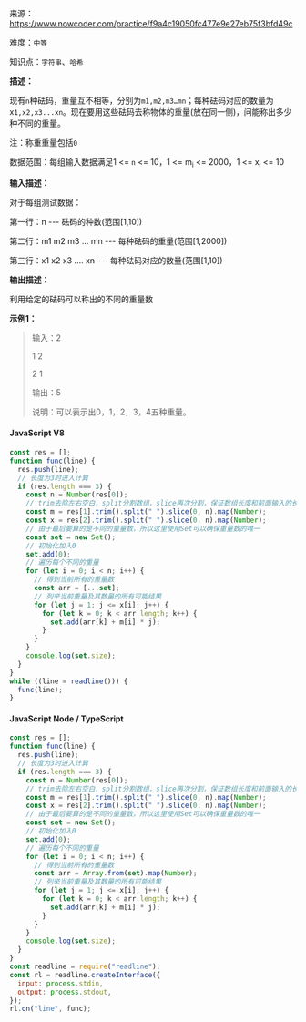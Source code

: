来源：<https://www.nowcoder.com/practice/f9a4c19050fc477e9e27eb75f3bfd49c>

难度：`中等`

知识点：`字符串`、`哈希`

**描述：**

现有`n`种砝码，重量互不相等，分别为`m1,m2,m3…mn`；每种砝码对应的数量为x`1,x2,x3...xn`。现在要用这些砝码去称物体的重量(放在同一侧)，问能称出多少种不同的重量。

注：称重重量包括`0`

数据范围：每组输入数据满足1 <= `n` <= 10，1 <= m<sub>i</sub> <= 2000，1 <= x<sub>i</sub> <= 10

**输入描述：**

对于每组测试数据：

第一行：n --- 砝码的种数(范围[1,10])

第二行：m1 m2 m3 ... mn --- 每种砝码的重量(范围[1,2000])

第三行：x1 x2 x3 .... xn --- 每种砝码对应的数量(范围[1,10])

**输出描述：**

利用给定的砝码可以称出的不同的重量数

**示例1：**

> 输入：2
>
> 1 2
>
> 2 1
>
> 输出：5
>
> 说明：可以表示出0，1，2，3，4五种重量。

<!-- tabs:start -->

#### **JavaScript V8**

```javascript
const res = [];
function func(line) {
  res.push(line);
  // 长度为3时进入计算
  if (res.length === 3) {
    const n = Number(res[0]);
    // trim去除左右空白，split分割数组，slice再次分割，保证数组长度和前面输入的长度一致
    const m = res[1].trim().split(" ").slice(0, n).map(Number);
    const x = res[2].trim().split(" ").slice(0, n).map(Number);
    // 由于最后要算的是不同的重量数，所以这里使用Set可以确保重量数的唯一
    const set = new Set();
    // 初始化加入0
    set.add(0);
    // 遍历每个不同的重量
    for (let i = 0; i < n; i++) {
      // 得到当前所有的重量数
      const arr = [...set];
      // 列举当前重量及其数量的所有可能结果
      for (let j = 1; j <= x[i]; j++) {
        for (let k = 0; k < arr.length; k++) {
          set.add(arr[k] + m[i] * j);
        }
      }
    }
    console.log(set.size);
  }
}
while ((line = readline())) {
  func(line);
}
```

#### **JavaScript Node / TypeScript**

```javascript
const res = [];
function func(line) {
  res.push(line);
  // 长度为3时进入计算
  if (res.length === 3) {
    const n = Number(res[0]);
    // trim去除左右空白，split分割数组，slice再次分割，保证数组长度和前面输入的长度一致
    const m = res[1].trim().split(" ").slice(0, n).map(Number);
    const x = res[2].trim().split(" ").slice(0, n).map(Number);
    // 由于最后要算的是不同的重量数，所以这里使用Set可以确保重量数的唯一
    const set = new Set();
    // 初始化加入0
    set.add(0);
    // 遍历每个不同的重量
    for (let i = 0; i < n; i++) {
      // 得到当前所有的重量数
      const arr = Array.from(set).map(Number);
      // 列举当前重量及其数量的所有可能结果
      for (let j = 1; j <= x[i]; j++) {
        for (let k = 0; k < arr.length; k++) {
          set.add(arr[k] + m[i] * j);
        }
      }
    }
    console.log(set.size);
  }
}
const readline = require("readline");
const rl = readline.createInterface({
  input: process.stdin,
  output: process.stdout,
});
rl.on("line", func);
```

<!-- tabs:end -->
